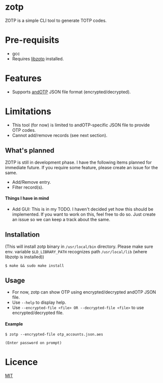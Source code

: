 # zotp
ZOTP is a simple CLI tool to generate TOTP codes.

# Pre-requisits
- gcc
- Requires [libzotp](https://github.com/grijul/libzotp) installed. 

# Features
- Supports [andOTP](https://github.com/andOTP/andOTP) JSON file format (encrypted/decrypted).

# Limitations
- This tool (for now) is limited to andOTP-specific JSON file to provide OTP codes. 
- Cannot add/remove records (see next section).

## What's planned
ZOTP is still in development phase. I have the following items planned for immediate future. If you require some feature, please create an issue for the same.

- Add/Remove entry.
- Filter record(s).

#### Things I have in mind
- Add GUI: This is in my TODO. I haven't decided yet how this should be implemented. If you want to work on this, feel free to do so. Just create an issue so we can keep a track about the same.


## Installation
(This will install zotp binary in ````/usr/local/bin```` directory. Please make sure env. variable ````$LD_LIBRARY_PATH```` recognizes path ````/usr/local/lib```` (where libzotp is installed))
````
$ make && sudo make install
````

## Usage
- For now, zotp can show OTP using encrypted/decrypted andOTP JSON file.
- Use ````--help```` to display help.
- Use ````--encrypted-file <file> OR --decrypted-file <file>```` to use encrypted/decrypted file.

#### Example
````
$ zotp --encrypted-file otp_accounts.json.aes

(Enter password on prompt)
````

# Licence
[MIT](https://gitlab.com/GRijul/zotp/-/blob/master/LICENCE)
